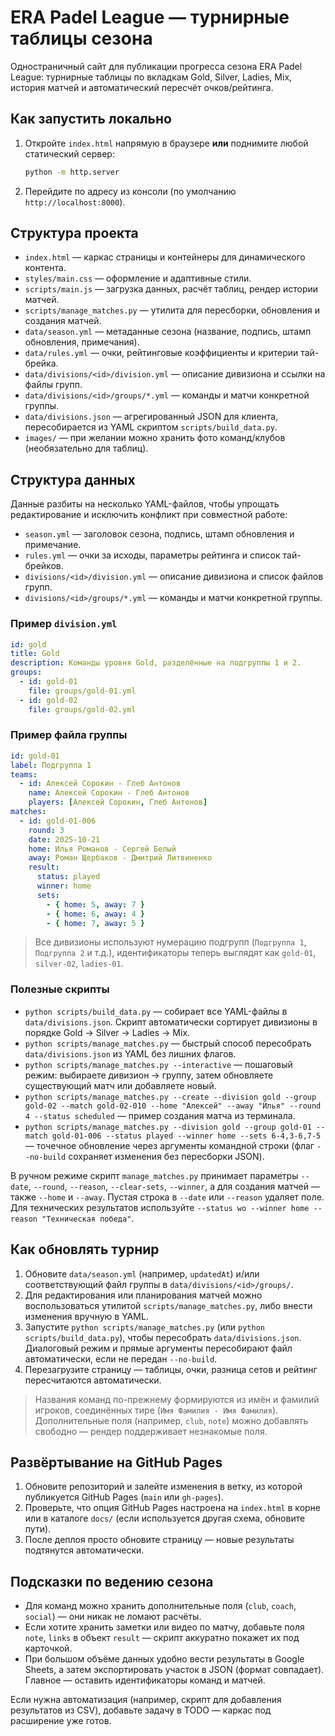 # ERA Padel League — турнирные таблицы сезона

Одностраничный сайт для публикации прогресса сезона ERA Padel League: турнирные таблицы по вкладкам Gold, Silver, Ladies, Mix, история матчей и автоматический пересчёт очков/рейтинга.

## Как запустить локально

1. Откройте `index.html` напрямую в браузере **или** поднимите любой статический сервер:
   ```bash
   python -m http.server
   ```
2. Перейдите по адресу из консоли (по умолчанию `http://localhost:8000`).

## Структура проекта

- `index.html` — каркас страницы и контейнеры для динамического контента.
- `styles/main.css` — оформление и адаптивные стили.
- `scripts/main.js` — загрузка данных, расчёт таблиц, рендер истории матчей.
- `scripts/manage_matches.py` — утилита для пересборки, обновления и создания матчей.
- `data/season.yml` — метаданные сезона (название, подпись, штамп обновления, примечания).
- `data/rules.yml` — очки, рейтинговые коэффициенты и критерии тай-брейка.
- `data/divisions/<id>/division.yml` — описание дивизиона и ссылки на файлы групп.
- `data/divisions/<id>/groups/*.yml` — команды и матчи конкретной группы.
- `data/divisions.json` — агрегированный JSON для клиента, пересобирается из YAML скриптом `scripts/build_data.py`.
- `images/` — при желании можно хранить фото команд/клубов (необязательно для таблиц).

## Структура данных

Данные разбиты на несколько YAML-файлов, чтобы упрощать редактирование и исключить конфликт при совместной работе:

- `season.yml` — заголовок сезона, подпись, штамп обновления и примечание.
- `rules.yml` — очки за исходы, параметры рейтинга и список тай-брейков.
- `divisions/<id>/division.yml` — описание дивизиона и список файлов групп.
- `divisions/<id>/groups/*.yml` — команды и матчи конкретной группы.

### Пример `division.yml`

```yaml
id: gold
title: Gold
description: Команды уровня Gold, разделённые на подгруппы 1 и 2.
groups:
  - id: gold-01
    file: groups/gold-01.yml
  - id: gold-02
    file: groups/gold-02.yml
```

### Пример файла группы

```yaml
id: gold-01
label: Подгруппа 1
teams:
  - id: Алексей Сорокин - Глеб Антонов
    name: Алексей Сорокин - Глеб Антонов
    players: [Алексей Сорокин, Глеб Антонов]
matches:
  - id: gold-01-006
    round: 3
    date: 2025-10-21
    home: Илья Романов - Сергей Белый
    away: Роман Щербаков - Дмитрий Литвиненко
    result:
      status: played
      winner: home
      sets:
        - { home: 5, away: 7 }
        - { home: 6, away: 4 }
        - { home: 7, away: 5 }
```

> Все дивизионы используют нумерацию подгрупп (`Подгруппа 1`, `Подгруппа 2` и т.д.), идентификаторы теперь выглядят как `gold-01`, `silver-02`, `ladies-01`.

### Полезные скрипты

- `python scripts/build_data.py` — собирает все YAML-файлы в `data/divisions.json`. Скрипт автоматически сортирует дивизионы в порядке Gold → Silver → Ladies → Mix.
- `python scripts/manage_matches.py` — быстрый способ пересобрать `data/divisions.json` из YAML без лишних флагов.
- `python scripts/manage_matches.py --interactive` — пошаговый режим: выбираете дивизион → группу, затем обновляете существующий матч или добавляете новый.
- `python scripts/manage_matches.py --create --division gold --group gold-02 --match gold-02-010 --home "Алексей" --away "Илья" --round 4 --status scheduled` — пример создания матча из терминала.
- `python scripts/manage_matches.py --division gold --group gold-01 --match gold-01-006 --status played --winner home --sets 6-4,3-6,7-5` — точечное обновление через аргументы командной строки (флаг `--no-build` сохраняет изменения без пересборки JSON).

В ручном режиме скрипт `manage_matches.py` принимает параметры `--date`, `--round`, `--reason`, `--clear-sets`, `--winner`, а для создания матчей — также `--home` и `--away`. Пустая строка в `--date` или `--reason` удаляет поле. Для технических результатов используйте `--status wo --winner home --reason "Техническая победа"`.

## Как обновлять турнир

1. Обновите `data/season.yml` (например, `updatedAt`) и/или соответствующий файл группы в `data/divisions/<id>/groups/`.
2. Для редактирования или планирования матчей можно воспользоваться утилитой `scripts/manage_matches.py`, либо внести изменения вручную в YAML.
3. Запустите `python scripts/manage_matches.py` (или `python scripts/build_data.py`), чтобы пересобрать `data/divisions.json`. Диалоговый режим и прямые аргументы пересобирают файл автоматически, если не передан `--no-build`.
4. Перезагрузите страницу — таблицы, очки, разница сетов и рейтинг пересчитаются автоматически.

> Названия команд по-прежнему формируются из имён и фамилий игроков, соединённых тире (`Имя Фамилия - Имя Фамилия`). Дополнительные поля (например, `club`, `note`) можно добавлять свободно — рендер поддерживает незнакомые поля.

## Развёртывание на GitHub Pages

1. Обновите репозиторий и залейте изменения в ветку, из которой публикуется GitHub Pages (`main` или `gh-pages`).
2. Проверьте, что опция GitHub Pages настроена на `index.html` в корне или в каталоге `docs/` (если используется другая схема, обновите пути).
3. После деплоя просто обновите страницу — новые результаты подтянутся автоматически.

## Подсказки по ведению сезона

- Для команд можно хранить дополнительные поля (`club`, `coach`, `social`) — они никак не ломают расчёты.
- Если хотите хранить заметки или видео по матчу, добавьте поля `note`, `links` в объект `result` — скрипт аккуратно покажет их под карточкой.
- При большом объёме данных удобно вести результаты в Google Sheets, а затем экспортировать участок в JSON (формат совпадает). Главное — оставить идентификаторы команд и матчей.

Если нужна автоматизация (например, скрипт для добавления результатов из CSV), добавьте задачу в TODO — каркас под расширение уже готов.
